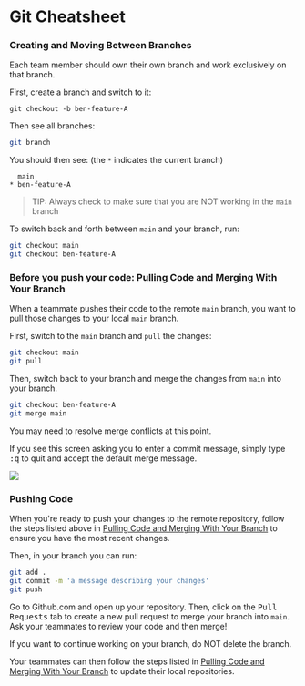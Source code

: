 # Git Cheatsheet

### Creating and Moving Between Branches

Each team member should own their own branch and work exclusively on that branch.

First, create a branch and switch to it:

```
git checkout -b ben-feature-A
```

Then see all branches:

```sh
git branch
```

You should then see: (the `*` indicates the current branch)

```
  main
* ben-feature-A
```

> TIP: Always check to make sure that you are NOT working in the `main` branch

To switch back and forth between `main` and your branch, run:

```sh
git checkout main
git checkout ben-feature-A
```

### Before you push your code: Pulling Code and Merging With Your Branch

When a teammate pushes their code to the remote `main` branch, you want to pull those changes to your local `main` branch.

First, switch to the `main` branch and `pull` the changes:

```sh
git checkout main
git pull
```

Then, switch back to your branch and merge the changes from `main` into your branch.

```sh
git checkout ben-feature-A
git merge main
```

You may need to resolve merge conflicts at this point.

If you see this screen asking you to enter a commit message, simply type <kbd>:q</kbd> to quit and accept the default merge message.

![](assets/git-merge-message.png)

### Pushing Code

When you're ready to push your changes to the remote repository, follow the steps listed above in [Pulling Code and Merging With Your Branch](#pulling-code-and-mergine-with-your-branch) to ensure you have the most recent changes.

Then, in your branch you can run:

```sh
git add .
git commit -m 'a message describing your changes'
git push
```

Go to Github.com and open up your repository. Then, click on the <kbd>Pull Requests</kbd> tab to create a new pull request to merge your branch into `main`. Ask your teammates to review your code and then merge!

If you want to continue working on your branch, do NOT delete the branch.

Your teammates can then follow the steps listed in [Pulling Code and Merging With Your Branch](#pulling-code-and-mergine-with-your-branch) to update their local repositories.
